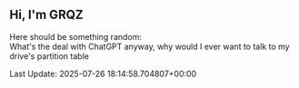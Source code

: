 ## Hi, I'm GRQZ
Here should be something random:  
What's the deal with ChatGPT anyway, why would I ever want to talk to my drive's partition table


Last Update: 2025-07-26 18:14:58.704807+00:00
